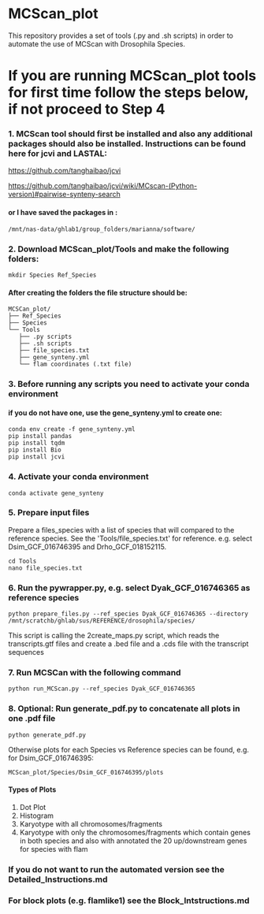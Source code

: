 # MCScan_plot
This repository provides a set of tools (.py and .sh scripts) in order to automate the use of MCScan with Drosophila Species.
# If you are running MCScan_plot tools for first time follow the steps below, if not proceed to Step 4

### 1. MCScan tool should first be installed and also any additional packages should also be installed. Instructions can be found here for jcvi and LASTAL:

https://github.com/tanghaibao/jcvi

https://github.com/tanghaibao/jcvi/wiki/MCscan-(Python-version)#pairwise-synteny-search

#### or I have saved the packages in :
```
/mnt/nas-data/ghlab1/group_folders/marianna/software/
```

### 2. Download MCScan_plot/Tools and make the following folders:
```
mkdir Species Ref_Species
```

#### After creating the folders the file structure should be:
```
MCSCan_plot/
├── Ref_Species
├── Species
└── Tools
   ├── .py scripts
   ├── .sh scripts
   ├── file_species.txt
   ├── gene_synteny.yml
   └── flam coordinates (.txt file)

```
### 3. Before running any scripts you need to activate your conda environment
#### if you do not have one, use the gene_synteny.yml to create one:
```
conda env create -f gene_synteny.yml
pip install pandas
pip install tqdm
pip install Bio
pip install jcvi
```
### 4. Activate your conda environment
```
conda activate gene_synteny
```

### 5. Prepare input files
Prepare a files_species with a list of species that will compared to the reference species. See the 'Tools/file_species.txt' for reference. e.g. select Dsim_GCF_016746395 and Drho_GCF_018152115.
```
cd Tools
nano file_species.txt
```
### 6. Run the pywrapper.py, e.g. select Dyak_GCF_016746365 as reference species
```
python prepare_files.py --ref_species Dyak_GCF_016746365 --directory /mnt/scratchb/ghlab/sus/REFERENCE/drosophila/species/
```
This script is calling the 2create_maps.py script, which reads the transcripts.gtf files and create a .bed file and a .cds file with the transcript sequences

### 7. Run MCSCan with the following command
```
python run_MCScan.py --ref_species Dyak_GCF_016746365
```
### 8. Optional: Run generate_pdf.py to concatenate all plots in one .pdf file
```
python generate_pdf.py
```
Otherwise plots for each Species vs Reference species can be found, e.g. for Dsim_GCF_016746395:
```
MCScan_plot/Species/Dsim_GCF_016746395/plots
```
#### Types of Plots
1. Dot Plot
2. Histogram
3. Karyotype with all chromosomes/fragments
4. Karyotype with only the chromosomes/fragments which contain genes in both species and also with annotated the 20 up/downstream genes for species with flam

### If you do not want to run the automated version see the Detailed_Instructions.md
### For block plots (e.g. flamlike1) see the Block_Intstructions.md
